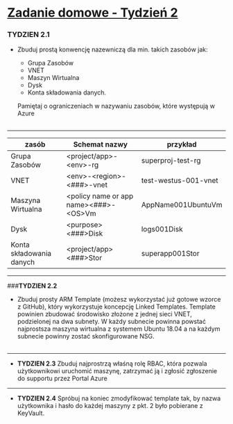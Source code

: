 # [Zadanie domowe - Tydzień 2](https://portal.szkolachmury.pl/products/az-303-microsoft-azure-architect-technologies/categories/2147540285/posts/2147680370)

### TYDZIEN 2.1</b> 
* Zbuduj prostą konwencję nazewniczą dla min. takich zasobów jak:
    * Grupa Zasobów
    * VNET    
    * Maszyn Wirtualna
    * Dysk
    * Konta składowania danych. 

    Pamiętaj o ograniczeniach w nazywaniu zasobów, które występują w Azure</br></br>
---
| zasób                     | Schemat nazwy                                             | przykład                      |
|---------------------------|-----------------------------------------------------------|-------------------------------|
| Grupa Zasobów             | \<project/app\>-\<env\>-rg                                | superproj-test-rg             |
| VNET                      | \<env\>-\<region\>-\<###\>-vnet                           | test-westus-001-vnet          |
| Maszyna Wirtualna         | \<policy name or app name\>\<###\>-\<OS\>Vm               | AppName001UbuntuVm            |
| Dysk                      | \<purpose\>\<###\>Disk                                    | logs001Disk                   |
| Konta składowania danych  | \<project/app\>\<###\>Stor                                | superapp001Stor       |

---
###<b>TYDZIEN 2.2</b> 
* Zbuduj prosty ARM Template (możesz wykorzystać już gotowe wzorce z GitHub), który wykorzystuje koncepcję Linked Templates. Template powinien zbudować środowisko złożone z jednej sieci VNET, podzielonej na dwa subnety. W każdy subnecie powinna powstać najprostsza maszyna wirtualna z systemem Ubuntu 18.04 a na każdym subnecie powinny zostać skonfigurowane NSG.</br></br>





---
* <b>TYDZIEN 2.3</b> Zbuduj najprostrzą właśną rolę RBAC, która pozwala użytkownikowi uruchomić maszynę, zatrzymać ją i zgłosić zgłoszenie do supportu przez Portal Azure
---
* <b>TYDZIEN 2.4</b> Spróbuj na koniec zmodyfikować template tak, by nazwa użytkownika i hasło do każdej maszyny z pkt. 2 było pobierane z KeyVault.
